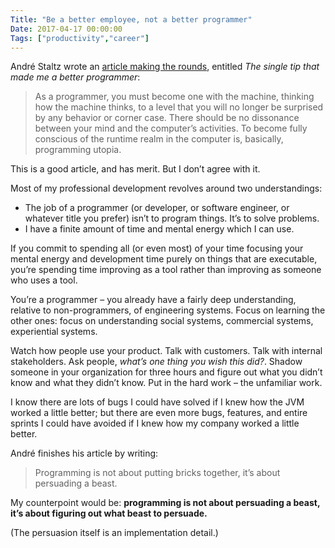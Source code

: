 ```yaml
---
Title: "Be a better employee, not a better programmer"
Date: 2017-04-17 00:00:00
Tags: ["productivity","career"]
---
```


<p>André Staltz wrote an <a href="https://staltz.com/the-single-tip-that-made-me-a-better-programmer.html?utm_campaign=shipitworks&amp;utm_medium=email&amp;utm_source=shipit18">article making the rounds</a>, entitled <em>The single tip that made me a better programmer</em>:</p>


<blockquote>
<p>As a programmer, you must become one with the machine, thinking how the machine thinks, to a level that you will no longer be surprised by any behavior or corner case. There should be no dissonance between your mind and the computer’s activities. To become fully conscious of the runtime realm in the computer is, basically, programming utopia.</p>
</blockquote>


<p>This is a good article, and has merit.  But I don’t agree with it.</p>


<p></p>


<p>Most of my professional development revolves around two understandings:</p>


<ul>
<li>The job of a programmer (or developer, or software engineer, or whatever title you prefer) isn’t to program things.  It’s to solve problems.</li>
<li>I have a finite amount of time and mental energy which I can use.</li>
</ul>


<p>If you commit to spending all (or even most) of your time focusing your mental energy and development time purely on things that are executable, you’re spending time improving as a tool rather than improving as someone who uses a tool.</p>


<p>You’re a programmer – you already have a fairly deep understanding, relative to non-programmers, of engineering systems.  Focus on learning the other ones: focus on understanding social systems, commercial systems, experiential systems.</p>


<p>Watch how people use your product.  Talk with customers.  Talk with internal stakeholders.  Ask people, <em>what’s one thing you wish this did?</em>.  Shadow someone in your organization for three hours and figure out what you didn’t know and what they didn’t know.  Put in the hard work – the unfamiliar work.</p>


<p>I know there are lots of bugs I could have solved if I knew how the JVM worked a little better; but there are even more bugs, features, and entire sprints I could have avoided if I knew how my company worked a little better.</p>


<p>André finishes his article by writing:</p>


<blockquote>
<p>Programming is not about putting bricks together, it’s about persuading a beast.</p>
</blockquote>


<p>My counterpoint would be: <strong>programming is not about persuading a beast, it’s about figuring out what beast to persuade.</strong></p>


<p>(The persuasion itself is an implementation detail.)</p>
	